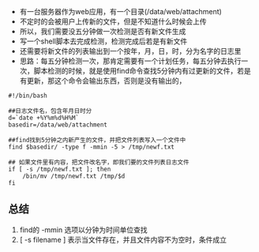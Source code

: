 - 有一台服务器作为web应用，有一个目录(/data/web/attachment)
- 不定时的会被用户上传新的文件，但是不知道什么时候会上传
- 所以，我们需要没五分钟做一次检测是否有新文件生成
- 写一个shell脚本去完成检测，检测完成后若是有新文件
- 还需要将新文件的列表输出到一个按年，月，日，时，分为名字的日志里
- 思路：每五分钟检测一次，那肯定需要有一个计划任务，每五分钟去执行一次，脚本检测的时候，就是使用find命令查找5分钟内有过更新的文件，若是有更新，那这个命令会输出东西，否则是没有输出的，

```
#!/bin/bash

##日志文件名，包含年月日时分
d=`date +%Y%m%d%H%M`
basedir=/data/web/attachment

##find找到5分钟之内新产生的文件，并把文件列表写入一个文件中
find $basedir/ -type f -mmin -5 > /tmp/newf.txt

## 如果文件里有内容，把文件改名字，即我们要的文件列表日志文件
if [ -s /tmp/newf.txt ]; then
    /bin/mv /tmp/newf.txt /tmp/$d
fi
```

## 总结

1. find的 -mmin 选项以分钟为时间单位查找
2. [ -s filename ] 表示当文件存在，并且文件内容不为空时，条件成立